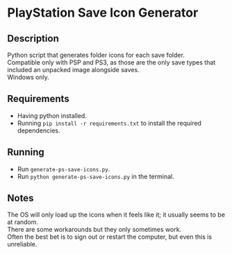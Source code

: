 # PlayStation Save Icon Generator

## Description

Python script that generates folder icons for each save folder.  
Compatible only with PSP and PS3, as those are the only save types that included an unpacked image alongside saves.  
Windows only.

## Requirements

- Having python installed.
- Running `pip install -r requirements.txt` to install the required dependencies.

## Running

- Run `generate-ps-save-icons.py`.
- Run `python generate-ps-save-icons.py` in the terminal.

## Notes

The OS will only load up the icons when it feels like it; it usually seems to be at random.  
There are some workarounds but they only sometimes work.  
Often the best bet is to sign out or restart the computer, but even this is unreliable.
